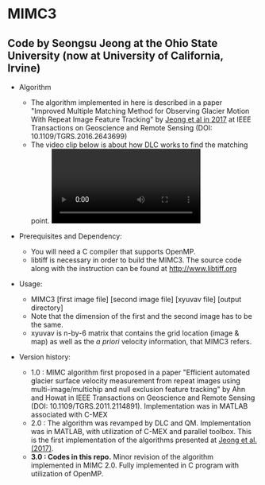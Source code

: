 MIMC3
=====

Code by Seongsu Jeong at the Ohio State University (now at University of California, Irvine)
--------------------------------------------------------------------------------------------

* Algorithm
  * The algorithm implemented in here is described in a paper "Improved Multiple Matching Method for Observing Glacier Motion With Repeat Image Feature Tracking" by [Jeong et al in 2017](https://ieeexplore.ieee.org/document/7827084) at IEEE Transactions on Geoscience and Remote Sensing (DOI: 10.1109/TGRS.2016.2643699)
  * The video clip below is about how DLC works to find the matching point.
  ![DLC](docs/DLC_slow.mov)

* Prerequisites and Dependency:
  * You will need a C compiler that supports OpenMP.
  * libtiff is necessary in order to build the MIMC3. The source code along with the instruction can be found at http://www.libtiff.org

* Usage:
  * MIMC3 [first image file] [second image file] [xyuvav file] [output directory]
  * Note that the dimension of the first and the second image has to be the same.
  * xyuvav is n-by-6 matrix that contains the grid location (image & map) as well as the *a priori* velocity information, that MIMC3 refers.

* Version history:
  * 1.0 : MIMC algorithm first proposed in a paper "Efficient automated glacier surface velocity measurement from repeat images using multi-image/multichip and null exclusion feature tracking" by Ahn and Howat in IEEE Transactions on Geoscience and Remote Sensing (DOI: 10.1109/TGRS.2011.2114891). Implementation was in MATLAB associated with C-MEX
  * 2.0 : The algorithm was revamped by DLC and QM. Implementation was in MATLAB, with utilization of C-MEX and parallel toolbox. This is the first implementation of the algorithms presented at [Jeong et al. (2017)](https://ieeexplore.ieee.org/document/7827084).
  * **3.0 : Codes in this repo.** Minor revision of the algorithm implemented in MIMC 2.0. Fully implemented in C program with utilization of OpenMP.




